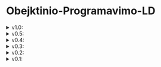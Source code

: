 # Obejktinio-Programavimo-LD

<details>
<summary> v1.0: </summary>

<details>
<summary> Pirmo ir antro metodo atilkimo greičių lentelės </summary>

| Pirmas metodas:                       |           |        |        | Antras metodas: |           |        |        |
|---------------------------------------|-----------|--------|--------|-----------------|-----------|--------|--------|
| Failu dydis: 1_000                    | Vectoriai | Listai | Deckai |                 | Vectoriai | Listai | Deckai |
| Nuksaitymas is   failo I konteineri   | 0         | 0      | 0      |                 | 0         | 0      | 0      |
| Studentu   rikiavimas didejimo tvarka | 0         | 0      | 0      |                 | 0         | 0      | 0      |
| studentu   skirstymas I dvi grupes    | 0         | 0      | 0      |                 | 0         | 0      | 0      |
|                                       |           |        |        |                 |           |        |        |
| Failu dydis: 10_000                   | Vectoriai | Listai | Deckai |                 | Vectoriai | Listai | Deckai |
| Nuksaitymas is   failo I konteineri   | 0,024     | 0,015  | 0,015  |                 | 0,018     | 0,015  | 0,031  |
| Studentu   rikiavimas didejimo tvarka | 0,015     | 0      | 0,017  |                 | 0,002     | 0      | 0,015  |
| studentu   skirstymas I dvi grupes    | 0         | 0      | 0      |                 | 0         | 0,015  | 0      |
|                                       |           |        |        |                 |           |        |        |
| Failu dydis: 100_000                  | Vectoriai | Listai | Deckai |                 | Vectoriai | Listai | Deckai |
| Nuksaitymas is   failo I konteineri   | 0,175     | 0,112  | 0,209  |                 | 0,162     | 0,197  | 0,212  |
| Studentu   rikiavimas didejimo tvarka | 0,05      | 0,012  | 0,169  |                 | 0,042     | 0,03   | 0,172  |
| studentu   skirstymas I dvi grupes    | 0,018     | 0,04   | 0,06   |                 | 0,018     | 0,05   | 0,05   |
|                                       |           |        |        |                 |           |        |        |
| Failu dydis: 1_000_000                | Vectoriai | Listai | Deckai |                 | Vectoriai | Listai | Deckai |
| Nuksaitymas is   failo I konteineri   | 1,69      | 1,227  | 1,991  |                 | 1,703     | 1,985  | 1,992  |
| Studentu   rikiavimas didejimo tvarka | 0,594     | 0,379  | 2,196  |                 | 0,593     | 0,525  | 2,187  |
| studentu   skirstymas I dvi grupes    | 0,211     | 0,441  | 0,657  |                 | 0,211     | 0,649  | 0,589  |
|                                       |           |        |        |                 |           |        |        |
| Failu dydis: 10_000_000               | Vectoriai | Listai | Deckai |                 | Vectoriai | Listai | Deckai |
| Nuksaitymas is   failo I konteineri   | 16,593    | 11,755 | 20,454 |                 | 16,62     | 19,965 | 20,318 |
| Studentu   rikiavimas didejimo tvarka | 7,252     | 6,431  | 26,761 |                 | 7,258     | 8,571  | 26,507 |
| studentu   skirstymas I dvi grupes    | 2,326     | 4,614  | 30,169 |                 | 2,172     | 6,65   | 8,031  |

Testavimo metu taip pat buvoma apytkisliai tikrinama kiek RAM naudoja programa, veikdama su dydžiausiu failų dydžių (10_000_000). Rezultatai:
| Matuota GB | Pirmas metodas:          | Antras metodas: |
|------------|--------------------------|-----------------|
| Vectoriai  | 1,7                      | 1,4             |
| Listai     | 4,1                      | 3               |
| Deckai     | 13+(kompiuterio limitas) | 11              |
</details>

</details>

<details>
<summary> v0.5: </summary>

Programa kuri originaliai buvo daryta tik su vectoriais, perkurta (atskirai) su deque, list konteinerių tipais. <br>
Išmatuoti greičiai: (deque greičių matavimas buvo atliktas su kitu kompiuteriu).<br>
Laikas matuotas sekundėmis.

| Failų dydis: 1_000           | Vectoriai | Listai | Deque |
|------------------------------|-----------|--------|-------|
| Nuskaitymas iš failo         | 0         | 0,01   | 0     |
| Rikiavimas didėjimo tvarka   | 0         | 0      | 0     |
| Skirstymas į du konteinerius | 0         | 0      | 0     |

| Failų dydis: 10_000          | Vectoriai | Listai | Deque |
|------------------------------|-----------|--------|-------|
| Nuskaitymas iš failo         | 0,04      | 0,04   | 0,02  |
| Rikiavimas didėjimo tvarka   | 0         | 0      | 0,02  |
| Skirstymas į du konteinerius | 0         | 0      | 0,01  |

| Failų dydis: 100_000         | Vectoriai | Listai | Deque |
|------------------------------|-----------|--------|-------|
| Nuskaitymas iš failo         | 0,35      | 0,38   | 0,12  |
| Rikiavimas didėjimo tvarka   | 0,04      | 0,03   | 0,1   |
| Skirstymas į du konteinerius | 0,02      | 0,01   | 0,04  |

| Failų dydis: 1_000_000       | Vectoriai | Listai | Deque |
|------------------------------|-----------|--------|-------|
| Nuskaitymas iš failo         | 3,43      | 3,73   | 1,15  |
| Rikiavimas didėjimo tvarka   | 0,5       | 0,41   | 1,26  |
| Skirstymas į du konteinerius | 0,18      | 0,07   | 0,41  |

| Failų dydis: 10_000_000      | Vectoriai | Listai | Deque |
|------------------------------|-----------|--------|-------|
| Nuskaitymas iš failo         | 34,52     | 45,46  | 12,04 |
| Rikiavimas didėjimo tvarka   | 5,51      | 6,33   | 8,6   |
| Skirstymas į du konteinerius | 1,84      | 0,67   | 4,32  |

**Vectoriaus ir listo konteinerių tipo testavimas atliktas su:**
<br>
Lenovo Legion Y530:
<br>
Procesorius: Intel(R) Core(TM) i7-8750H CPU @ 2.20GHz   2.21 GHz
<br>
RAM: 16,0 GB (15,9 GB usable)
<br>
Sistemos tipas: 64-bit operacinė sistema, x64 pagrindo procesorius
<br>
Kompiuterio atminties tipas: SSD
<br>

**Deque konteinerio tipo testavimas atliktas su:**
<br>
Lenovo Legion 5 15IMH05H:
<br>
Procesorius: Intel(R) Core(TM) i7-10750H CPU @ 2.60GHz   2.59 GHz
<br>
RAM: 16,0 GB (15,9 GB usable)
<br>
Sistemos tipas: 64-bit operacinė sistema, x64 pagrindo procesorius
<br>
Kompiuterio atminties tipas: SSD
<br>

</details>
<details>
<summary> v0.4: </summary>

1. Pertvarkyta main funkcija, kad butu lengviau pasinaudojama funkcijomis.
2. Pridėta funkcija kuri sukuria atsitiktinių studentų failą pagal nurodytą dydi.
3. Pridėta funkcija kuri nuskaito studentų failą ir jį padalina į du : galvočių(kuriu galutinis vertinimas yra >= 5) ir nuskriastūjų (galutinis < 5)

2 ir 3 punktų veikimo greičiai yra matuojami.

</details>
<details>
<summary> v0.3: </summary>

Programos failai išskirstyti per kelis failus.

</details>
<details>
<summary> v0.2: </summary>

Pridėjau būdą nuskaityti studentus iš atskiro duomenų failo, ir juos atspausdinti "out.txt" faile.

</details>
<details> 

<summary> v0.1: </summary>

Čia aš  viešinu savo savo atliekamus labaratorinius darbus.

Ši programa prašo vartotojo irašyti studentų vardus, pavardes, atitinkamą namų darbų kiekį, egzamino pažimį.

Tada ši programa duoda pasirinti: ar skaičiuoti studentų palutinius pažimius su namų darbų medianą, ar su namų darbų vidurkiu.

Galutinis pažimys yra skaičiuojamas pagal formulę:


$Galutinis = 0.4 * vidurkis + 0.6 * egzaminas$ </br>
arba: </br>
$Galutinis = 0.4 * mediana + 0.6 * egzaminas$

Ir galiausiai išvedama informacija:

Pavardė | Vardas | Galutinis pažimys

</details>
